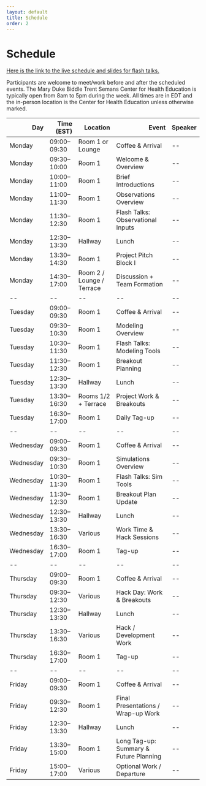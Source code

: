 ```yaml
---
layout: default
title: Schedule
order: 2
---
```


# Schedule

[Here is the link to the live schedule and slides for flash talks.](https://docs.google.com/spreadsheets/d/1MzWjizfxwfxuQwbc8JpLRSLAT5XSdYw--pe49tZjV_s/edit?usp=sharing)

Participants are welcome to meet/work before and after the scheduled events. The Mary Duke Biddle Trent Semans Center for Health Education is typically open from 8am to 5pm during the week. All times are in EDT and the in-person location is the Center for Health Education unless otherwise marked.


<table class="dataframe schedule-table">
<thead>
<tr style="text-align: right;">
<th>Day</th>
<th>Time (EST)</th>
<th>Location</th>
<th>Event</th>
<th>Speaker</th>
</tr>
</thead>
<tbody>
<tr>
<td>Monday</td>
<td>09:00–09:30</td>
<td>Room 1 or Lounge</td>
<td>Coffee &amp; Arrival</td>
<td>--</td>
</tr>
<tr>
<td>Monday</td>
<td>09:30–10:00</td>
<td>Room 1</td>
<td>Welcome &amp; Overview</td>
<td>--</td>
</tr>
<tr>
<td>Monday</td>
<td>10:00–11:00</td>
<td>Room 1</td>
<td>Brief Introductions</td>
<td>--</td>
</tr>
<tr>
<td>Monday</td>
<td>11:00–11:30</td>
<td>Room 1</td>
<td>Observations Overview</td>
<td>--</td>
</tr>
<tr>
<td>Monday</td>
<td>11:30–12:30</td>
<td>Room 1</td>
<td>Flash Talks: Observational Inputs</td>
<td>--</td>
</tr>
<tr>
<td>Monday</td>
<td>12:30–13:30</td>
<td>Hallway</td>
<td>Lunch</td>
<td>--</td>
</tr>
<tr>
<td>Monday</td>
<td>13:30–14:30</td>
<td>Room 1</td>
<td>Project Pitch Block I</td>
<td>--</td>
</tr>
<tr>
<td>Monday</td>
<td>14:30–17:00</td>
<td>Room 2 / Lounge / Terrace</td>
<td>Discussion + Team Formation</td>
<td>--</td>
</tr>
<tr>
<td>--</td>
<td>--</td>
<td>--</td>
<td>--</td>
<td>--</td>
</tr>
<tr>
<td>Tuesday</td>
<td>09:00–09:30</td>
<td>Room 1</td>
<td>Coffee &amp; Arrival</td>
<td>--</td>
</tr>
<tr>
<td>Tuesday</td>
<td>09:30–10:30</td>
<td>Room 1</td>
<td>Modeling Overview</td>
<td>--</td>
</tr>
<tr>
<td>Tuesday</td>
<td>10:30–11:30</td>
<td>Room 1</td>
<td>Flash Talks: Modeling Tools</td>
<td>--</td>
</tr>
<tr>
<td>Tuesday</td>
<td>11:30–12:30</td>
<td>Room 1</td>
<td>Breakout Planning</td>
<td>--</td>
</tr>
<tr>
<td>Tuesday</td>
<td>12:30–13:30</td>
<td>Hallway</td>
<td>Lunch</td>
<td>--</td>
</tr>
<tr>
<td>Tuesday</td>
<td>13:30–16:30</td>
<td>Rooms 1/2 + Terrace</td>
<td>Project Work &amp; Breakouts</td>
<td>--</td>
</tr>
<tr>
<td>Tuesday</td>
<td>16:30–17:00</td>
<td>Room 1</td>
<td>Daily Tag-up</td>
<td>--</td>
</tr>
<tr>
<td>--</td>
<td>--</td>
<td>--</td>
<td>--</td>
<td>--</td>
</tr>
<tr>
<td>Wednesday</td>
<td>09:00–09:30</td>
<td>Room 1</td>
<td>Coffee &amp; Arrival</td>
<td>--</td>
</tr>
<tr>
<td>Wednesday</td>
<td>09:30–10:30</td>
<td>Room 1</td>
<td>Simulations Overview</td>
<td>--</td>
</tr>
<tr>
<td>Wednesday</td>
<td>10:30–11:30</td>
<td>Room 1</td>
<td>Flash Talks: Sim Tools</td>
<td>--</td>
</tr>
<tr>
<td>Wednesday</td>
<td>11:30–12:30</td>
<td>Room 1</td>
<td>Breakout Plan Update</td>
<td>--</td>
</tr>
<tr>
<td>Wednesday</td>
<td>12:30–13:30</td>
<td>Hallway</td>
<td>Lunch</td>
<td>--</td>
</tr>
<tr>
<td>Wednesday</td>
<td>13:30–16:30</td>
<td>Various</td>
<td>Work Time &amp; Hack Sessions</td>
<td>--</td>
</tr>
<tr>
<td>Wednesday</td>
<td>16:30–17:00</td>
<td>Room 1</td>
<td>Tag-up</td>
<td>--</td>
</tr>
<tr>
<td>--</td>
<td>--</td>
<td>--</td>
<td>--</td>
<td>--</td>
</tr>
<tr>
<td>Thursday</td>
<td>09:00–09:30</td>
<td>Room 1</td>
<td>Coffee &amp; Arrival</td>
<td>--</td>
</tr>
<tr>
<td>Thursday</td>
<td>09:30–12:30</td>
<td>Various</td>
<td>Hack Day: Work &amp; Breakouts</td>
<td>--</td>
</tr>
<tr>
<td>Thursday</td>
<td>12:30–13:30</td>
<td>Hallway</td>
<td>Lunch</td>
<td>--</td>
</tr>
<tr>
<td>Thursday</td>
<td>13:30–16:30</td>
<td>Various</td>
<td>Hack / Development Work</td>
<td>--</td>
</tr>
<tr>
<td>Thursday</td>
<td>16:30–17:00</td>
<td>Room 1</td>
<td>Tag-up</td>
<td>--</td>
</tr>
<tr>
<td>--</td>
<td>--</td>
<td>--</td>
<td>--</td>
<td>--</td>
</tr>
<tr>
<td>Friday</td>
<td>09:00–09:30</td>
<td>Room 1</td>
<td>Coffee &amp; Arrival</td>
<td>--</td>
</tr>
<tr>
<td>Friday</td>
<td>09:30–12:30</td>
<td>Room 1</td>
<td>Final Presentations / Wrap-up Work</td>
<td>--</td>
</tr>
<tr>
<td>Friday</td>
<td>12:30–13:30</td>
<td>Hallway</td>
<td>Lunch</td>
<td>--</td>
</tr>
<tr>
<td>Friday</td>
<td>13:30–15:00</td>
<td>Room 1</td>
<td>Long Tag-up: Summary &amp; Future Planning</td>
<td>--</td>
</tr>
<tr>
<td>Friday</td>
<td>15:00–17:00</td>
<td>Various</td>
<td>Optional Work / Departure</td>
<td>--</td>
</tr>
</tbody>
</table>
